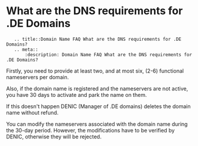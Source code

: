 # What are the DNS requirements for .DE Domains

```eval_rst
   .. title::Domain Name FAQ What are the DNS requirements for .DE Domains?
   .. meta::
       :description: Domain Name FAQ What are the DNS requirements for .DE Domains?
```

Firstly, you need to provide at least two, and at most six, (2-6) functional nameservers per domain.

Also, if the domain name is registered and the nameservers are not active, you have 30 days to activate and park the name on them.

If this doesn't happen DENIC (Manager of .DE domains) deletes the domain name without refund.

You can modify the nameservers associated with the domain name during the 30-day period. However, the modifications have to be verified by DENIC, otherwise they will be rejected.